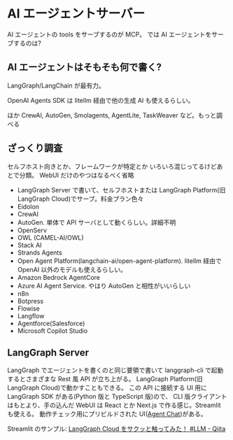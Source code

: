 # AI エージェントサーバー

AI エージェントの tools をサーブするのが MCP。
では AI エージェントをサーブするのは?

## AI エージェントはそもそも何で書く?

LangGraph/LangChain が最有力。

OpenAI Agents SDK は litellm 経由で他の生成 AI も使えるらしい。

ほか CrewAI, AutoGen, Smolagents, AgentLite, TaskWeaver など。もっと調べる

## ざっくり調査

セルフホスト向きとか、フレームワークが特定とか
いろいろ混じってるけどあとで分類。
WebUI だけのやつはなるべく省略

- LangGraph Server で書いて、セルフホストまたは LangGraph Platform(旧 LangGraph Cloud)でサーブ。料金プラン色々
- Eidolon
- CrewAI
- AutoGen. 単体で API サーバとして動くらしい。詳細不明
- OpenServ
- OWL (CAMEL-AI/OWL)
- Stack AI
- Strands Agents
- Open Agent Platform(langchain-ai/open-agent-platform). litellm 経由で OpenAI 以外のモデルも使えるらしい。
- Amazon Bedrock AgentCore
- Azure AI Agent Service. やはり AutoGen と相性がいいらしい
- n8n
- Botpress
- Flowise
- Langflow
- Agentforce(Salesforce)
- Microsoft Copilot Studio

## LangGraph Server

LangGraph でエージェントを書くのと同じ要領で書いて langgraph-cli で起動するとさまざまな Rest 風 API が立ち上がる。
LangGraph Platform(旧 LangGraph Cloud)で動かすこともできる。
この API に接続する UI 用に LangGraph SDK がある(Python 版と TypeScript 版)ので、
CLI 版クライアントはもとより、手の込んだ WebUI は React とか Next.js で作る感じ。Streamlit も使える。
動作チェック用にプリビルドされた UI([Agent Chat](https://agentchat.vercel.app/))がある。

Streamlit のサンプル:
[LangGraph Cloud をサクッと触ってみた！ #LLM - Qiita](https://qiita.com/yu-Matsu/items/d69a55062f92d7300476#%E3%81%9B%E3%81%A3%E3%81%8B%E3%81%8F%E3%81%AA%E3%81%AE%E3%81%A7%E7%B0%A1%E5%8D%98%E3%81%AA%E3%82%A2%E3%83%97%E3%83%AA%E3%82%B1%E3%83%BC%E3%82%B7%E3%83%A7%E3%83%B3%E3%82%92%E4%BD%9C%E3%81%A3%E3%81%A6%E3%81%BF%E3%82%8B)
